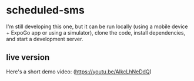 # scheduled-sms

I'm still developing this one, but it can be run locally (using a mobile device + ExpoGo app or using a simulator), clone the code, install dependencies, and start a development server. 

## live version
Here's a short demo video: (https://youtu.be/AlkcLhNeDdQ)
